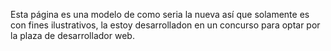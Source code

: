 Esta página es una modelo de como seria la nueva
así que solamente es con fines ilustrativos, la
estoy desarrolladon en un concurso para optar por
la plaza de desarrollador web.